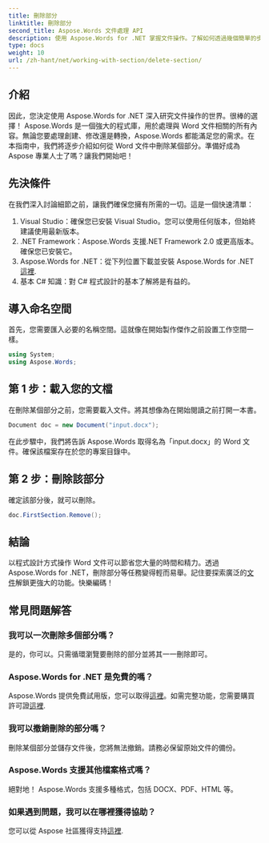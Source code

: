 ```yaml
---
title: 刪除部分
linktitle: 刪除部分
second_title: Aspose.Words 文件處理 API
description: 使用 Aspose.Words for .NET 掌握文件操作。了解如何透過幾個簡單的步驟從 Word 文件中刪除部分。
type: docs
weight: 10
url: /zh-hant/net/working-with-section/delete-section/
---
```

## 介紹

因此，您決定使用 Aspose.Words for .NET 深入研究文件操作的世界。很棒的選擇！ Aspose.Words 是一個強大的程式庫，用於處理與 Word 文件相關的所有內容。無論您要處理創建、修改還是轉換，Aspose.Words 都能滿足您的需求。在本指南中，我們將逐步介紹如何從 Word 文件中刪除某個部分。準備好成為 Aspose 專業人士了嗎？讓我們開始吧！

## 先決條件

在我們深入討論細節之前，讓我們確保您擁有所需的一切。這是一個快速清單：

1. Visual Studio：確保您已安裝 Visual Studio。您可以使用任何版本，但始終建議使用最新版本。
2. .NET Framework：Aspose.Words 支援.NET Framework 2.0 或更高版本。確保您已安裝它。
3. Aspose.Words for .NET：從下列位置下載並安裝 Aspose.Words for .NET[這裡](https://releases.aspose.com/words/net/).
4. 基本 C# 知識：對 C# 程式設計的基本了解將是有益的。

## 導入命名空間

首先，您需要匯入必要的名稱空間。這就像在開始製作傑作之前設置工作空間一樣。

```csharp
using System;
using Aspose.Words;
```

## 第 1 步：載入您的文檔

在刪除某個部分之前，您需要載入文件。將其想像為在開始閱讀之前打開一本書。

```csharp
Document doc = new Document("input.docx");
```

在此步驟中，我們將告訴 Aspose.Words 取得名為「input.docx」的 Word 文件。確保該檔案存在於您的專案目錄中。

## 第 2 步：刪除該部分

確定該部分後，就可以刪除。

```csharp
doc.FirstSection.Remove();
```


## 結論

以程式設計方式操作 Word 文件可以節省您大量的時間和精力。透過 Aspose.Words for .NET，刪除部分等任務變得輕而易舉。記住要探索廣泛的[文件](https://reference.aspose.com/words/net/)解鎖更強大的功能。快樂編碼！

## 常見問題解答

### 我可以一次刪除多個部分嗎？
是的，你可以。只需循環瀏覽要刪除的部分並將其一一刪除即可。

### Aspose.Words for .NET 是免費的嗎？
 Aspose.Words 提供免費試用版，您可以取得[這裡](https://releases.aspose.com/)。如需完整功能，您需要購買許可證[這裡](https://purchase.aspose.com/buy).

### 我可以撤銷刪除的部分嗎？
刪除某個部分並儲存文件後，您將無法撤銷。請務必保留原始文件的備份。

### Aspose.Words 支援其他檔案格式嗎？
絕對地！ Aspose.Words 支援多種格式，包括 DOCX、PDF、HTML 等。

### 如果遇到問題，我可以在哪裡獲得協助？
您可以從 Aspose 社區獲得支持[這裡](https://forum.aspose.com/c/words/8).
